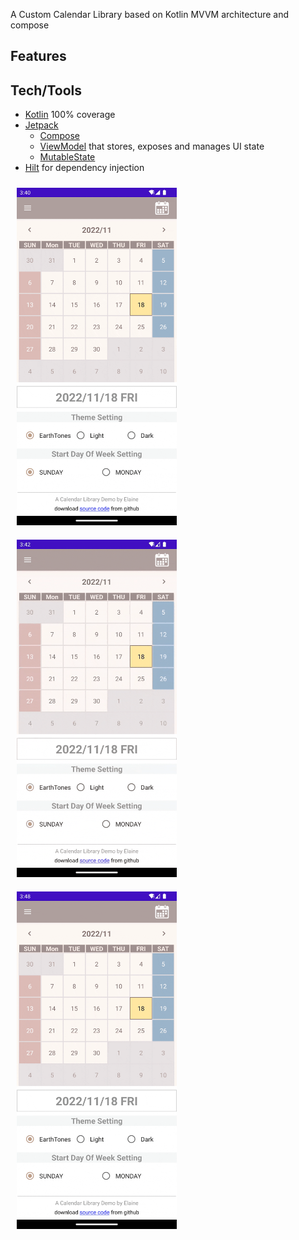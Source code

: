 A Custom Calendar Library based on Kotlin MVVM architecture and compose

## Features

## Tech/Tools
* [Kotlin](https://kotlinlang.org/) 100% coverage
* [Jetpack](https://developer.android.com/jetpack)
    * [Compose](https://developer.android.com/jetpack/compose) 
    * [ViewModel](https://developer.android.com/topic/libraries/architecture/viewmodel) that stores, exposes and manages UI state
    * [MutableState](https://developer.android.com/jetpack/compose/state)
* [Hilt](https://developer.android.com/training/dependency-injection/hilt-jetpack) for dependency injection

<img src="readme/calendar_mode_change.gif" width="256" height="540" hspace="10" vspace="10">  <img src="readme/calendar_theme_change.gif" width="256" height="540" hspace="10" vspace="10">  <img src="readme/calendar_start_day_of_week_change.gif" width="256" height="540" hspace="10" vspace="10">
